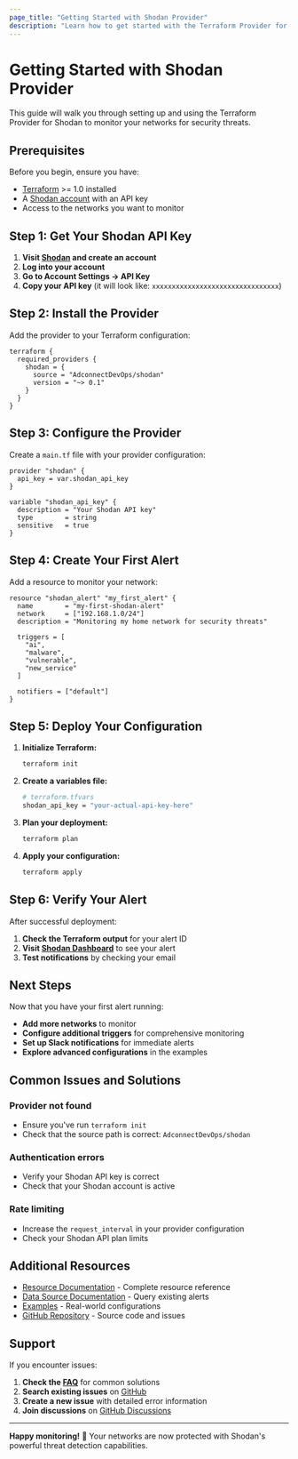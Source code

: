 ```yaml
---
page_title: "Getting Started with Shodan Provider"
description: "Learn how to get started with the Terraform Provider for Shodan"
---
```


# Getting Started with Shodan Provider

This guide will walk you through setting up and using the Terraform Provider for Shodan to monitor your networks for security threats.

## Prerequisites

Before you begin, ensure you have:

- [Terraform](https://www.terraform.io/downloads.html) >= 1.0 installed
- A [Shodan account](https://shodan.io) with an API key
- Access to the networks you want to monitor

## Step 1: Get Your Shodan API Key

1. **Visit [Shodan](https://shodan.io) and create an account**
2. **Log into your account**
3. **Go to Account Settings → API Key**
4. **Copy your API key** (it will look like: `xxxxxxxxxxxxxxxxxxxxxxxxxxxxxxxx`)

## Step 2: Install the Provider

Add the provider to your Terraform configuration:

```hcl
terraform {
  required_providers {
    shodan = {
      source = "AdconnectDevOps/shodan"
      version = "~> 0.1"
    }
  }
}
```

## Step 3: Configure the Provider

Create a `main.tf` file with your provider configuration:

```hcl
provider "shodan" {
  api_key = var.shodan_api_key
}

variable "shodan_api_key" {
  description = "Your Shodan API key"
  type        = string
  sensitive   = true
}
```

## Step 4: Create Your First Alert

Add a resource to monitor your network:

```hcl
resource "shodan_alert" "my_first_alert" {
  name        = "my-first-shodan-alert"
  network     = ["192.168.1.0/24"]
  description = "Monitoring my home network for security threats"
  
  triggers = [
    "ai",
    "malware",
    "vulnerable",
    "new_service"
  ]
  
  notifiers = ["default"]
}
```

## Step 5: Deploy Your Configuration

1. **Initialize Terraform:**
   ```bash
   terraform init
   ```

2. **Create a variables file:**
   ```bash
   # terraform.tfvars
   shodan_api_key = "your-actual-api-key-here"
   ```

3. **Plan your deployment:**
   ```bash
   terraform plan
   ```

4. **Apply your configuration:**
   ```bash
   terraform apply
   ```

## Step 6: Verify Your Alert

After successful deployment:

1. **Check the Terraform output** for your alert ID
2. **Visit [Shodan Dashboard](https://shodan.io)** to see your alert
3. **Test notifications** by checking your email

## Next Steps

Now that you have your first alert running:

- **Add more networks** to monitor
- **Configure additional triggers** for comprehensive monitoring
- **Set up Slack notifications** for immediate alerts
- **Explore advanced configurations** in the examples

## Common Issues and Solutions

### Provider not found
- Ensure you've run `terraform init`
- Check that the source path is correct: `AdconnectDevOps/shodan`

### Authentication errors
- Verify your Shodan API key is correct
- Check that your Shodan account is active

### Rate limiting
- Increase the `request_interval` in your provider configuration
- Check your Shodan API plan limits

## Additional Resources

- [Resource Documentation](../resources/shodan_alert.md) - Complete resource reference
- [Data Source Documentation](../data-sources/shodan_alert.md) - Query existing alerts
- [Examples](../../examples/) - Real-world configurations
- [GitHub Repository](https://github.com/AdconnectDevOps/terraform-provider-shodan) - Source code and issues

## Support

If you encounter issues:

1. **Check the [FAQ](../../faq.md)** for common solutions
2. **Search existing issues** on [GitHub](https://github.com/AdconnectDevOps/terraform-provider-shodan/issues)
3. **Create a new issue** with detailed error information
4. **Join discussions** on [GitHub Discussions](https://github.com/AdconnectDevOps/terraform-provider-shodan/discussions)

---

**Happy monitoring!** 🚀 Your networks are now protected with Shodan's powerful threat detection capabilities.
